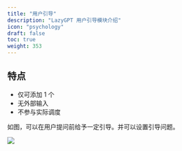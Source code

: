 ```yaml
---
title: "用户引导"
description: "LazyGPT 用户引导模块介绍"
icon: "psychology"
draft: false
toc: true
weight: 353
---
```


## 特点

- 仅可添加 1 个
- 无外部输入
- 不参与实际调度

如图，可以在用户提问前给予一定引导。并可以设置引导问题。

![](/imgs/guide.png)
